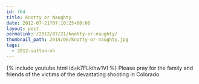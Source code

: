 ```yaml
---
id: 764
title: Knotty or Naughty
date: 2012-07-21T07:10:25+00:00
layout: post
permalink: /2012/07/21/knotty-or-naughty/
thumbnail_path: 2014/06/knotty-or-naughty.jpg
tags:
  - 2012-sutton-nh
---
```

{% include youtube.html id=k7FLklhw1VI %}
Please pray for the family and friends of the victims of the devastating shooting in Colorado.